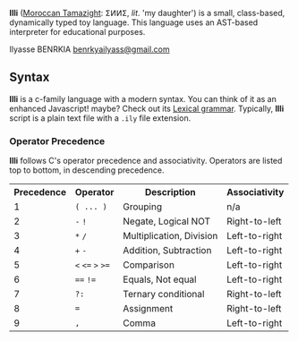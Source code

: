 **Illi** ([Moroccan Tamazight](https://en.wikipedia.org/wiki/Standard_Moroccan_Berber): ⵉⵍⵍⵉ, _lit_. 'my daughter') is a small, class-based, dynamically typed toy language. This language uses an AST-based interpreter for educational purposes.


Ilyasse BENRKIA
benrkyailyass@gmail.com

## Syntax

**Illi** is a c-family language with a modern syntax. You can think of it as an enhanced Javascript! maybe? Check out its [Lexical grammar](IlliLexer.g4). Typically, **Illi** script is a plain text file with a `.ily` file extension.

### Operator Precedence

**Illi** follows C's operator precedence and associativity. Operators are listed top to bottom, in descending precedence.

<table>
  <tbody>
    <tr>
      <th>Precedence</th>
      <th>Operator</th>
      <th>Description</th>
      <th>Associativity</th>
    </tr>
    <tr>
      <td>1</td>
      <td><code>( ... )</code></td>
      <td>Grouping</td>
      <td>n/a</td>
    </tr>
    <tr>
      <td>2</td>
      <td><code>-</code> <code>!</code></td>
      <td>Negate, Logical NOT</td>
      <td>Right-to-left</td>
    </tr>
    <tr>
      <td>3</td>
      <td><code>*</code> <code>/</code></td>
      <td>Multiplication, Division</td>
      <td>Left-to-right</td>
    </tr>
    <tr>
      <td>4</td>
      <td><code>+</code> <code>-</code></td>
      <td>Addition, Subtraction</td>
      <td>Left-to-right</td>
    </tr>
    <tr>
      <td>5</td>
      <td><code>&lt;</code> <code>&lt;=</code> <code>&gt;</code> <code>&gt;=</code></td>
      <td>Comparison</td>
      <td>Left-to-right</td>
    </tr>
    <tr>
      <td>6</td>
      <td><code>==</code> <code>!=</code></td>
      <td>Equals, Not equal</td>
      <td>Left-to-right</td>
    </tr>
    <tr>
      <td>7</td>
      <td><code>?:</code></td>
      <td>Ternary conditional</td>
      <td>Right-to-left</td>
    </tr>
    <tr>
      <td>8</td>
      <td><code>=</code></td>
      <td>Assignment</td>
      <td>Right-to-left</td>
    </tr>
    <tr>
      <td>9</td>
      <td><code>,</code></td>
      <td>Comma</td>
      <td>Left-to-right</td>
    </tr>
  </tbody>
</table>
